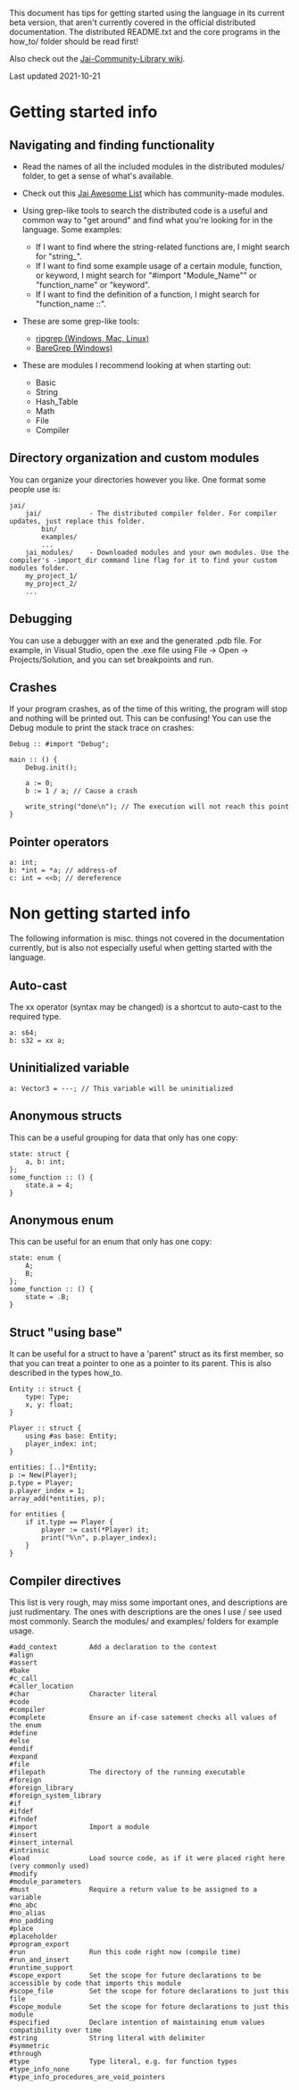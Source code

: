 This document has tips for getting started using the language in its current beta version,
that aren't currently covered in the official distributed documentation.
The distributed README.txt and the core programs in the how_to/ folder should be read first!

Also check out the [Jai-Community-Library wiki](https://github.com/Jai-Community/Jai-Community-Library/wiki).

Last updated 2021-10-21



# Getting started info

## Navigating and finding functionality

* Read the names of all the included modules in the distributed modules/ folder,
to get a sense of what's available.

* Check out this [Jai Awesome List](https://github.com/Jai-Community/awesome-jai)
which has community-made modules.

* Using grep-like tools to search the distributed code is a useful and common way to "get around"
and find what you're looking for in the language. Some examples:

    * If I want to find where the string-related functions are, I might search for "string_".
    * If I want to find some example usage of a certain module, function, or keyword, I might search for "#import "Module\_Name"" or "function\_name" or "keyword".
    * If I want to find the definition of a function, I might search for "function_name ::".

* These are some grep-like tools:

    * [ripgrep (Windows, Mac, Linux)](https://github.com/BurntSushi/ripgrep)
    * [BareGrep (Windows)](https://www.baremetalsoft.com/baregrep)

* These are modules I recommend looking at when starting out:

    * Basic
    * String
    * Hash_Table
    * Math
    * File
    * Compiler

## Directory organization and custom modules

You can organize your directories however you like. One format some people use is:

    jai/
        jai/            - The distributed compiler folder. For compiler updates, just replace this folder.
            bin/
            examples/
            ...
        jai_modules/    - Downloaded modules and your own modules. Use the compiler's -import_dir command line flag for it to find your custom modules folder.
        my_project_1/
        my_project_2/
        ...

## Debugging

You can use a debugger with an exe and the generated .pdb file.
For example, in Visual Studio, open the .exe file using File -> Open -> Projects/Solution, and you can set breakpoints and run.

## Crashes

If your program crashes, as of the time of this writing, the program will stop
and nothing will be printed out. This can be confusing!
You can use the Debug module to print the stack trace on crashes:

    Debug :: #import "Debug";

    main :: () {
        Debug.init();

        a := 0;
        b := 1 / a; // Cause a crash

        write_string("done\n"); // The execution will not reach this point
    }

## Pointer operators

    a: int;
    b: *int = *a; // address-of
    c: int = <<b; // dereference



# Non getting started info

The following information is misc. things not covered in the documentation currently,
but is also not especially useful when getting started with the language.

## Auto-cast

The xx operator (syntax may be changed) is a shortcut to auto-cast to the required type.

    a: s64;
    b: s32 = xx a;

## Uninitialized variable

    a: Vector3 = ---; // This variable will be uninitialized

## Anonymous structs

This can be a useful grouping for data that only has one copy:

    state: struct {
        a, b: int;
    };
    some_function :: () {
        state.a = 4;
    }

## Anonymous enum
This can be useful for an enum that only has one copy:

    state: enum {
        A;
        B;
    };
    some_function :: () {
        state = .B;
    }

## Struct "using base"

It can be useful for a struct to have a 'parent" struct as its first member,
so that you can treat a pointer to one as a pointer to its parent.
This is also described in the types how\_to.

    Entity :: struct {
        type: Type;
        x, y: float;
    }

    Player :: struct {
        using #as base: Entity;
        player_index: int;
    }

    entities: [..]*Entity;
    p := New(Player);
    p.type = Player;
    p.player_index = 1;
    array_add(*entities, p);

    for entities {
        if it.type == Player {
            player := cast(*Player) it;
            print("%\n", p.player_index);
        }
    }

## Compiler directives

This list is very rough, may miss some important ones, and descriptions are just rudimentary.
The ones with descriptions are the ones I use / see used most commonly.
Search the modules/ and examples/ folders for example usage.

    #add_context        Add a declaration to the context
    #align
    #assert
    #bake
    #c_call
    #caller_location
    #char               Character literal
    #code
    #compiler
    #complete           Ensure an if-case satement checks all values of the enum
    #define
    #else
    #endif
    #expand
    #file
    #filepath           The directory of the running executable
    #foreign
    #foreign_library
    #foreign_system_library
    #if
    #ifdef
    #ifndef
    #import             Import a module
    #insert
    #insert_internal
    #intrinsic
    #load               Load source code, as if it were placed right here (very commonly used)
    #modify
    #module_parameters
    #must               Require a return value to be assigned to a variable
    #no_abc
    #no_alias
    #no_padding
    #place
    #placeholder
    #program_export
    #run                Run this code right now (compile time)
    #run_and_insert
    #runtime_support
    #scope_export       Set the scope for future declarations to be accessible by code that imports this module
    #scope_file         Set the scope for foture declarations to just this file
    #scope_module       Set the scope for foture declarations to just this module
    #specified          Declare intention of maintaining enum values compatibility over time
    #string             String literal with delimiter
    #symmetric
    #through
    #type               Type literal, e.g. for function types
    #type_info_none
    #type_info_procedures_are_void_pointers
